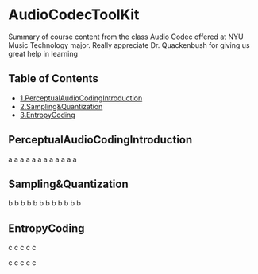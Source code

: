 # AudioCodecToolKit

Summary of course content from the class Audio Codec offered at NYU Music Technology major. Really appreciate Dr. Quackenbush for giving us great help in learning
## Table of Contents

- [1.PerceptualAudioCodingIntroduction](#PerceptualAudioCodingIntroduction)
- [2.Sampling&Quantization](#Sampling&Quantization)
- [3.EntropyCoding](#EntropyCoding)

## PerceptualAudioCodingIntroduction


a
a
a
a
a
a
a
a
a
a
a
a



## Sampling&Quantization

b
b
b
b
b
b
b
b
b
b
b
b



## EntropyCoding

c
c
c
c
c

c
c
c
c
c
